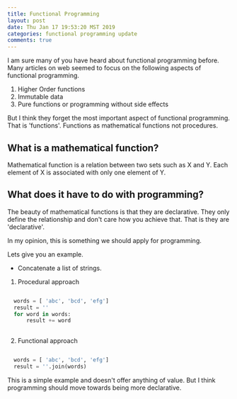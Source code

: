 ```yaml
---
title: Functional Programming 
layout: post
date: Thu Jan 17 19:53:20 MST 2019
categories: functional programming update
comments: true
---
```


I am sure many of you have heard about functional programming before. Many articles on web seemed to focus on the following aspects of functional programming.

1. Higher Order functions
2. Immutable data
3. Pure functions or programming without side effects

But I think they forget the most important aspect of functional programming. That is 'functions'. Functions as mathematical functions not procedures.

## What is a mathematical function?

Mathematical function is a relation between two sets such as X and Y. Each element of X is associated with only one element of Y.

## What does it have to do with programming?

The beauty of mathematical functions is that they are declarative. They only define the relationship and don't care how you achieve that. That is they are 'declarative'.

In my opinion, this is something we should apply for programming. 

Lets give you an example.

* Concatenate a list of strings.

1. Procedural approach

```python

  words = [ 'abc', 'bcd', 'efg']
  result = ''
  for word in words:
      result += word
  
```
2. Functional approach

```python

  words = [ 'abc', 'bcd', 'efg']
  result = ''.join(words)

```

This is a simple example and doesn't offer anything of value.
But I think programming should move towards being more declarative. 

